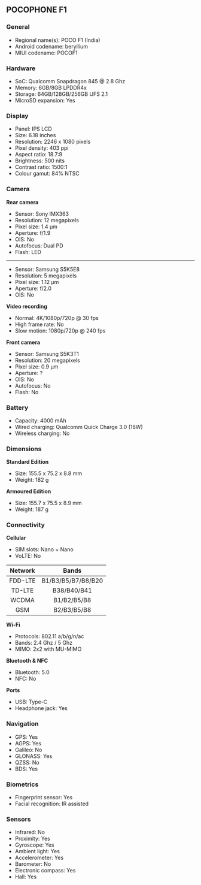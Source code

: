 ## POCOPHONE F1

### General

* Regional name(s): POCO F1 (India)
* Android codename: beryllium
* MIUI codename: POCOF1

### Hardware

* SoC: Qualcomm Snapdragon 845 @ 2.8 Ghz
* Memory: 6GB/8GB LPDDR4x
* Storage: 64GB/128GB/256GB UFS 2.1
* MicroSD expansion: Yes

### Display

* Panel: IPS LCD
* Size: 6.18 inches
* Resolution: 2246 x 1080 pixels
* Pixel density: 403 ppi
* Aspect ratio: 18.7:9
* Brightness: 500 nits
* Contrast ratio: 1500:1
* Colour gamut: 84% NTSC

### Camera

**Rear camera**

* Sensor: Sony IMX363
* Resolution: 12 megapixels
* Pixel size: 1.4 µm
* Aperture: f/1.9
* OIS: No
* Autofocus: Dual PD
* Flash: LED

---

* Sensor: Samsung S5K5E8
* Resolution: 5 megapixels
* Pixel size: 1.12 µm
* Aperture: f/2.0
* OIS: No

**Video recording**

* Normal: 4K/1080p/720p @ 30 fps
* High frame rate: No
* Slow motion: 1080p/720p @ 240 fps

**Front camera**

* Sensor: Samsung S5K3T1
* Resolution: 20 megapixels
* Pixel size: 0.9 µm
* Aperture: ?
* OIS: No
* Autofocus: No
* Flash: No

### Battery

* Capacity: 4000 mAh
* Wired charging: Qualcomm Quick Charge 3.0 (18W)
* Wireless charging: No

### Dimensions

**Standard Edition**

* Size: 155.5 x 75.2 x 8.8 mm
* Weight: 182 g

**Armoured Edition**

* Size: 155.7 x 75.5 x 8.9 mm
* Weight: 187 g

### Connectivity

**Cellular**

* SIM slots: Nano + Nano
* VoLTE: No

| Network | Bands |
|:-------:|:------------------:|
| FDD-LTE | B1/B3/B5/B7/B8/B20 |
| TD-LTE | B38/B40/B41 |
| WCDMA | B1/B2/B5/B8 |
| GSM | B2/B3/B5/B8 |

**Wi-Fi**

* Protocols: 802.11 a/b/g/n/ac
* Bands: 2.4 Ghz / 5 Ghz
* MIMO: 2x2 with MU-MIMO

**Bluetooth & NFC**

* Bluetooth: 5.0 
* NFC: No

**Ports**

* USB: Type-C
* Headphone jack: Yes

### Navigation

* GPS: Yes
* AGPS: Yes
* Galileo: No
* GLONASS: Yes
* QZSS: No
* BDS: Yes

### Biometrics

* Fingerprint sensor: Yes
* Facial recognition: IR assisted

### Sensors

* Infrared: No
* Proximity: Yes
* Gyroscope: Yes
* Ambient light: Yes
* Accelerometer: Yes
* Barometer: No
* Electronic compass: Yes
* Hall: Yes
